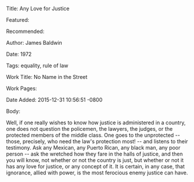 Title: Any Love for Justice

Featured: 

Recommended: 

Author: James Baldwin

Date: 1972

Tags: equality, rule of law

Work Title: No Name in the Street

Work Pages:  

Date Added: 2015-12-31 10:56:51 -0800

Body:

Well, if one really wishes to know how justice is administered in a country, one does not question the policemen, the lawyers, the judges, or the protected members of the middle class. One goes to the unprotected -- those, precisely, who need the law's protection most! -- and listens to their testimony. Ask any Mexican, any Puerto Rican, any black man, any poor person -- ask the wretched how they fare in the halls of justice, and then you will know, not whether or not the country is just, but whether or not it has any love for justice, or any concept of it. It is certain, in any case, that ignorance, allied with power, is the most ferocious enemy justice can have.


